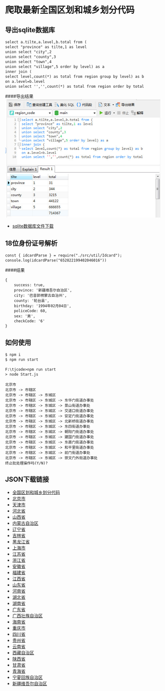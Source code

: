 # 爬取最新全国区划和城乡划分代码

## 导出sqlite数据库
```
select a.tilte,a.level,b.total from (
select "province" as tilte,1 as level 
union select "city",2 
union select "county",3 
union select "town",4 
union select "village",5 order by level) as a
inner join (
select level,count(*) as total from region group by level) as b 
on a.level=b.level
union select '','',count(*) as total from region order by total
```
####导出结果
![Alt text](./db_result.jpg)

- [sqlite数据库文件下载](https://github.com/godghdai/region_code/blob/master/store/database/region_code.zip)


## 18位身份证号解析
```
const { idcardParse } = require("./src/util/Idcard");
console.log(idcardParse("652822199402046016"))
```
####结果
```
{
    success: true,
    province: '新疆维吾尔自治区',
    city: '巴音郭楞蒙古自治州',
    county: '轮台县',
    birthday: '1994年02月04日',
    policeCode: 60,
    sex: '男',
    checkCode: '6'
}
```


## 如何使用

```
$ npm i
$ npm run start

F:\tjcode>npm run start
> node Start.js

北京市
北京市 -> 市辖区
北京市 -> 市辖区 -> 东城区
北京市 -> 市辖区 -> 东城区 -> 东华门街道办事处
北京市 -> 市辖区 -> 东城区 -> 景山街道办事处
北京市 -> 市辖区 -> 东城区 -> 交道口街道办事处
北京市 -> 市辖区 -> 东城区 -> 安定门街道办事处
北京市 -> 市辖区 -> 东城区 -> 北新桥街道办事处
北京市 -> 市辖区 -> 东城区 -> 东四街道办事处
北京市 -> 市辖区 -> 东城区 -> 朝阳门街道办事处
北京市 -> 市辖区 -> 东城区 -> 建国门街道办事处
北京市 -> 市辖区 -> 东城区 -> 东直门街道办事处
北京市 -> 市辖区 -> 东城区 -> 和平里街道办事处
北京市 -> 市辖区 -> 东城区 -> 前门街道办事处
北京市 -> 市辖区 -> 东城区 -> 崇文门外街道办事处
终止批处理操作吗(Y/N)?

```


## JSON下载链接
- [全国区划和城乡划分代码](https://github.com/godghdai/region_code/blob/master/data/%E8%A1%8C%E6%94%BF%E5%8C%BA%E5%88%92%E4%BB%A3%E7%A0%81.zip)
- [北京市](https://github.com/godghdai/region_code/blob/master/data/%E5%8C%97%E4%BA%AC%E5%B8%82.zip)
- [天津市](https://github.com/godghdai/region_code/blob/master/data/%E5%A4%A9%E6%B4%A5%E5%B8%82.zip)
- [河北省](https://github.com/godghdai/region_code/blob/master/data/%E6%B2%B3%E5%8C%97%E7%9C%81.zip)
- [山西省](https://github.com/godghdai/region_code/blob/master/data/%E5%B1%B1%E8%A5%BF%E7%9C%81.zip)
- [内蒙古自治区](https://github.com/godghdai/region_code/blob/master/data/%E5%86%85%E8%92%99%E5%8F%A4%E8%87%AA%E6%B2%BB%E5%8C%BA.zip)
- [辽宁省](https://github.com/godghdai/region_code/blob/master/data/%E8%BE%BD%E5%AE%81%E7%9C%81.zip)
- [吉林省](https://github.com/godghdai/region_code/blob/master/data/%E5%90%89%E6%9E%97%E7%9C%81.zip)
- [黑龙江省](https://github.com/godghdai/region_code/blob/master/data/%E9%BB%91%E9%BE%99%E6%B1%9F%E7%9C%81.zip)
- [上海市](https://github.com/godghdai/region_code/blob/master/data/%E4%B8%8A%E6%B5%B7%E5%B8%82.zip)
- [江苏省](https://github.com/godghdai/region_code/blob/master/data/%E6%B1%9F%E8%8B%8F%E7%9C%81.zip)
- [浙江省](https://github.com/godghdai/region_code/blob/master/data/%E6%B5%99%E6%B1%9F%E7%9C%81.zip)
- [安徽省](https://github.com/godghdai/region_code/blob/master/data/%E5%AE%89%E5%BE%BD%E7%9C%81.zip)
- [福建省](https://github.com/godghdai/region_code/blob/master/data/%E7%A6%8F%E5%BB%BA%E7%9C%81.zip)
- [江西省](https://github.com/godghdai/region_code/blob/master/data/%E6%B1%9F%E8%A5%BF%E7%9C%81.zip)
- [山东省](https://github.com/godghdai/region_code/blob/master/data/%E5%B1%B1%E4%B8%9C%E7%9C%81.zip)
- [河南省](https://github.com/godghdai/region_code/blob/master/data/%E6%B2%B3%E5%8D%97%E7%9C%81.zip)
- [湖北省](https://github.com/godghdai/region_code/blob/master/data/%E6%B9%96%E5%8C%97%E7%9C%81.zip)
- [湖南省](https://github.com/godghdai/region_code/blob/master/data/%E6%B9%96%E5%8D%97%E7%9C%81.zip)
- [广东省](https://github.com/godghdai/region_code/blob/master/data/%E5%B9%BF%E4%B8%9C%E7%9C%81.zip)
- [广西壮族自治区](https://github.com/godghdai/region_code/blob/master/data/%E5%B9%BF%E8%A5%BF%E5%A3%AE%E6%97%8F%E8%87%AA%E6%B2%BB%E5%8C%BA.zip)
- [海南省](https://github.com/godghdai/region_code/blob/master/data/%E6%B5%B7%E5%8D%97%E7%9C%81.zip)
- [重庆市](https://github.com/godghdai/region_code/blob/master/data/%E9%87%8D%E5%BA%86%E5%B8%82.zip)
- [四川省](https://github.com/godghdai/region_code/blob/master/data/%E5%9B%9B%E5%B7%9D%E7%9C%81.zip)
- [贵州省](https://github.com/godghdai/region_code/blob/master/data/%E8%B4%B5%E5%B7%9E%E7%9C%81.zip)
- [云南省](https://github.com/godghdai/region_code/blob/master/data/%E4%BA%91%E5%8D%97%E7%9C%81.zip)
- [西藏自治区](https://github.com/godghdai/region_code/blob/master/data/%E8%A5%BF%E8%97%8F%E8%87%AA%E6%B2%BB%E5%8C%BA.zip)
- [陕西省](https://github.com/godghdai/region_code/blob/master/data/%E9%99%95%E8%A5%BF%E7%9C%81.zip)
- [甘肃省](https://github.com/godghdai/region_code/blob/master/data/%E7%94%98%E8%82%83%E7%9C%81.zip)
- [青海省](https://github.com/godghdai/region_code/blob/master/data/%E9%9D%92%E6%B5%B7%E7%9C%81.zip)
- [宁夏回族自治区](https://github.com/godghdai/region_code/blob/master/data/%E5%AE%81%E5%A4%8F%E5%9B%9E%E6%97%8F%E8%87%AA%E6%B2%BB%E5%8C%BA.zip)
- [新疆维吾尔自治区](https://github.com/godghdai/region_code/blob/master/data/%E6%96%B0%E7%96%86%E7%BB%B4%E5%90%BE%E5%B0%94%E8%87%AA%E6%B2%BB%E5%8C%BA.zip)
